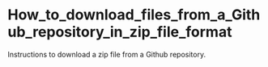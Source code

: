 # How_to_download_files_from_a_Github_repository_in_zip_file_format
Instructions to download a zip file from a Github repository.
